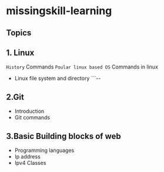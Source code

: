 # missingskill-learning
## Topics

## 1. Linux
` History
` Commands
` Poular linux based OS
` Commands in linux
- Linux file system and directory ```--

## 2.Git
- Introduction 
- Git commands
## 3.Basic Building blocks of web
- Programming languages
- Ip address
- Ipv4 Classes

